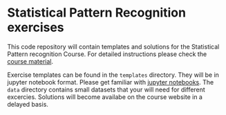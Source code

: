 # Statistical Pattern Recognition exercises 

This code repository will contain templates and solutions for the Statistical Pattern recognition Course.
For detailed instructions please check the [course material](https://lmb.informatik.uni-freiburg.de/lectures/spr/). 

Exercise templates can be found in the `templates` directory. They will be in jupyter notebook format. 
Please get familiar with [jupyter notebooks](https://jupyter-notebook.readthedocs.io/en/stable/). 
The `data` directory contains small datasets that your will need for different excercies.
Solutions will become availabe on the course website in a delayed basis. 

